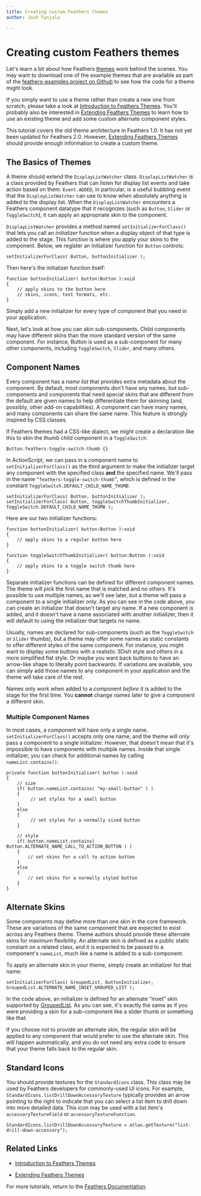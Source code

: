 ```yaml
---
title: Creating custom Feathers themes  
author: Josh Tynjala

---
```

# Creating custom Feathers themes

Let's learn a bit about how Feathers [themes](themes.html) work behind the scenes. You may want to download one of the example themes that are available as part of the [feathers-examples project on Github](https://github.com/joshtynjala/feathers-examples) to see how the code for a theme might look.

If you simply want to use a theme rather than create a new one from scratch, please take a look at [Introduction to Feathers Themes](themes.html). You'll probably also be interested in [Extending Feathers Themes](extending-themes.html) to learn how to use an existing theme and add some custom alternate component styles.

This tutorial covers the old theme architecture in Feathers 1.0. It has not yet been updated for Feathers 2.0. However, [Extending Feathers Themes](extending-themes.html) should provide enough information to create a custom theme.

## The Basics of Themes

A theme should extend the `DisplayListWatcher` class. `DisplayListWatcher` is a class provided by Feathers that can listen for display list events and take action based on them. `Event.ADDED`, in particular, is a useful bubbling event that the `DisplayListWatcher` can use to know when absolutely anything is added to the display list. When the `DisplayListWatcher` encounters a Feathers component datatype that it recognizes (such as `Button`, `Slider` or `ToggleSwitch`), it can apply an appropriate skin to the component.

`DisplayListWatcher` provides a method named `setInitializerForClass()` that lets you call an *initializer* function when a display object of that type is added to the stage. This function is where you apply your skins to the component. Below, we register an initializer function for `Button` controls:

``` code
setInitializerForClass( Button, buttonInitializer );
```

Then here's the initializer function itself:

``` code
function buttonInitializer( button:Button ):void
{
    // apply skins to the button here
    // skins, icons, text formats, etc.
}
```

Simply add a new initializer for every type of component that you need in your application.

Next, let's look at how you can skin sub-components. Child components may have different skins than the more standard version of the same component. For instance, Button is used as a sub-component for many other components, including `ToggleSwitch`, `Slider`, and many others.

## Component Names

Every component has a *name list* that provides extra metadata about the component. By default, most components don't have any names, but sub-components and components that need special skins that are different from the default are given names to help differentiate them for skinning (and, possibly, other add-on capabilities). A component can have many names, and many components can share the same name. This feature is strongly inspired by CSS classes.

If Feathers themes had a CSS-like dialect, we might create a declaration like this to skin the thumb child component in a `ToggleSwitch`:

``` code
Button.feathers-toggle-switch-thumb {}
```

In ActionScript, we can pass in a component *name* to `setInitializerForClass()` as the third argument to make the initializer target any component with the specified class **and** the specified name. We'll pass in the name `“feathers-toggle-switch-thumb”`, which is defined in the constant `ToggleSwitch.DEFAULT_CHILD_NAME_THUMB`:

``` code
setInitializerForClass( Button, buttonInitializer );
setInitializerForClass( Button, toggleSwitchThumbInitializer, ToggleSwitch.DEFAULT_CHILD_NAME_THUMB );
```

Here are our two initializer functions:

``` code
function buttonInitializer( button:Button ):void
{
    // apply skins to a regular button here
}
 
function toggleSwitchThumbInitializer( button:Button ):void
{
    // apply skins to a toggle switch thumb here
}
```

Separate initializer functions can be defined for different component names. The theme will pick the first name that is matched and no others. It's possible to use multiple names, as we'll see later, but a theme will pass a component to a single initializer only. As you can see in the code above, you can create an initializer that doesn't target any name. If a new component is added, and it doesn't have a name associated with another initializer, then it will default to using the initializer that targets no name.

Usually, names are declared for sub-components (such as the `ToggleSwitch` or `Slider` thumbs), but a theme may offer some names as static constants to offer different styles of the same component. For instance, you might want to display some buttons with a realistic 3Dish style and others in a more simplified flat style. Or maybe you want back buttons to have an arrow-like shape to literally point backwards. If variations are available, you can simply add those names to any component in your application and the theme will take care of the rest.

Names only work when added to a component *before* it is added to the stage for the first time. You **cannot** change names later to give a component a different skin.

### Multiple Component Names

In most cases, a component will have only a single name. `setInitializerForClass()` accepts only one name, and the theme will only pass a component to a single initializer. However, that doesn't mean that it's impossible to have components with multiple names. Inside that single initializer, you can check for additional names by calling `nameList.contains()`:

``` code
private function buttonInitializer( button ):void
{
    // size 
    if( button.nameList.contains( "my-small-button" ) )
    {
         // set styles for a small button
    }
    else
    {
         // set styles for a normally sized button
    }
 
    // style
    if( button.nameList.contains( Button.ALTERNATE_NAME_CALL_TO_ACTION_BUTTON ) )
    {
        // set skins for a call to action button
    }
    else
    {
        // set skins for a normally styled button
    }
}
```

## Alternate Skins

Some components may define more than one skin in the core framework. These are variations of the same component that are expected to exist across any Feathers theme. Theme authors should provide these alternate skins for maximum flexibility. An alternate skin is defined as a public static constant on a related class, and it is expected to be passed to a component's `nameList`, much like a name is added to a sub-component.

To apply an alternate skin in your theme, simply create an initializer for that name:

``` code
setInitializerForClass( GroupedList, buttonInitializer, GroupedList.ALTERNATE_NAME_INSET_GROUPED_LIST );
```

In the code above, an initializer is defined for an alternate “inset” skin supported by [GroupedList](grouped-list.html). As you can see, it's exactly the same as if you were providing a skin for a sub-component like a slider thumb or something like that.

If you choose not to provide an alternate skin, the regular skin will be applied to any component that would prefer to use the alternate skin. This will happen automatically, and you do not need any extra code to ensure that your theme falls back to the regular skin.

## Standard Icons

You should provide textures for the `StandardIcons` class. This class may be used by Feathers developers for commonly-used UI icons. For example, `StandardIcons.listDrillDownAccessoryTexture` typically provides an arrow pointing to the right to indicate that you can select a list item to drill down into more detailed data. This icon may be used with a list item's `accessoryTextureField` or `accessoryTextureFunction`.

``` code
StandardIcons.listDrillDownAccessoryTexture = atlas.getTexture("list-drill-down-accessory");
```

## Related Links

-   [Introduction to Feathers Themes](themes.html)

-   [Extending Feathers Themes](extending-themes.html)

For more tutorials, return to the [Feathers Documentation](index.html).


